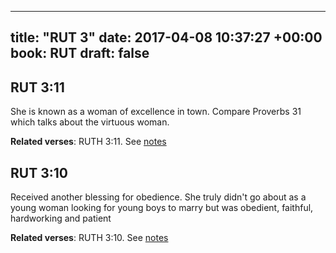 
---
title: "RUT 3"
date: 2017-04-08 10:37:27 +00:00
book: RUT
draft: false
---

## RUT 3:11

She is known as a woman of excellence in town. Compare Proverbs 31 which talks about the virtuous woman.

**Related verses**: RUTH 3:11. See [notes](https://my.bible.com/notes/2608788706853380721)


## RUT 3:10

Received another blessing for obedience. She truly didn't go about as a young woman looking for young boys to marry but was obedient, faithful, hardworking and patient

**Related verses**: RUTH 3:10. See [notes](https://my.bible.com/notes/2608788096624091757)

